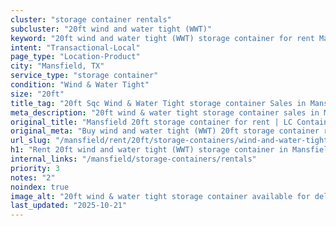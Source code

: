 ```yaml
---
cluster: "storage container rentals"
subcluster: "20ft wind and water tight (WWT)"
keyword: "20ft wind and water tight (WWT) storage container for rent Mansfield, TX"
intent: "Transactional-Local"
page_type: "Location-Product"
city: "Mansfield, TX"
service_type: "storage container"
condition: "Wind & Water Tight"
size: "20ft"
title_tag: "20ft Sqc Wind & Water Tight storage container Sales in Mansfield | LC Container"
meta_description: "20ft wind & water tight storage container sales in Mansfield. Fast delivery, competitive pricing. Serving storage containers area. Quote ID: JOR. Call (214) 524-4168 for your free quote today."
original_title: "Mansfield 20ft storage container for rent | LC Container"
original_meta: "Buy wind and water tight (WWT) 20ft storage container rent with local delivery in Mansfield, TX. LC Container — local Since 2003. Request a fast quote today."
url_slug: "/mansfield/rent/20ft/storage-containers/wind-and-water-tight-wwt"
h1: "Rent 20ft wind and water tight (WWT) storage container in Mansfield"
internal_links: "/mansfield/storage-containers/rentals"
priority: 3
notes: "2"
noindex: true
image_alt: "20ft wind & water tight storage container available for delivery in Mansfield"
last_updated: "2025-10-21"
---
```


<!-- TODO: Add unique city/inventory copy, images, and internal links here. -->

